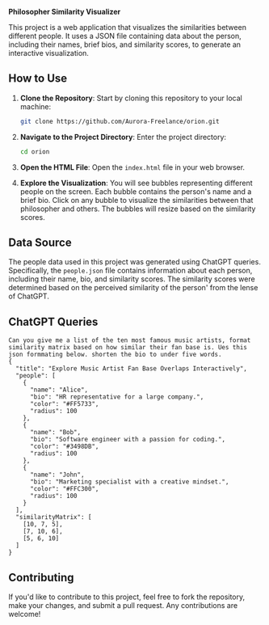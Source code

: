 **Philosopher Similarity Visualizer**

This project is a web application that visualizes the similarities between different people. It uses a JSON file containing data about the person, including their names, brief bios, and similarity scores, to generate an interactive visualization.

## How to Use

1. **Clone the Repository**: Start by cloning this repository to your local machine:

   ```bash
   git clone https://github.com/Aurora-Freelance/orion.git
   ```

2. **Navigate to the Project Directory**: Enter the project directory:

   ```bash
   cd orion
   ```

3. **Open the HTML File**: Open the `index.html` file in your web browser.

4. **Explore the Visualization**: You will see bubbles representing different people on the screen. Each bubble contains the person's name and a brief bio. Click on any bubble to visualize the similarities between that philosopher and others. The bubbles will resize based on the similarity scores.

## Data Source

The people data used in this project was generated using ChatGPT queries. Specifically, the `people.json` file contains information about each person, including their name, bio, and similarity scores. The similarity scores were determined based on the perceived similarity of the person' from the lense of ChatGPT.

## ChatGPT Queries

```
Can you give me a list of the ten most famous music artists, format similarity matrix based on how similar their fan base is. Ues this json formmating below. shorten the bio to under five words.
{
  "title": "Explore Music Artist Fan Base Overlaps Interactively",
  "people": [
    {
      "name": "Alice",
      "bio": "HR representative for a large company.",
      "color": "#FF5733",
      "radius": 100
    },
    {
      "name": "Bob",
      "bio": "Software engineer with a passion for coding.",
      "color": "#3498DB",
      "radius": 100
    },
    {
      "name": "John",
      "bio": "Marketing specialist with a creative mindset.",
      "color": "#FFC300",
      "radius": 100
    }
  ],
  "similarityMatrix": [
    [10, 7, 5],
    [7, 10, 6],
    [5, 6, 10]
  ]
}

```

## Contributing

If you'd like to contribute to this project, feel free to fork the repository, make your changes, and submit a pull request. Any contributions are welcome!

